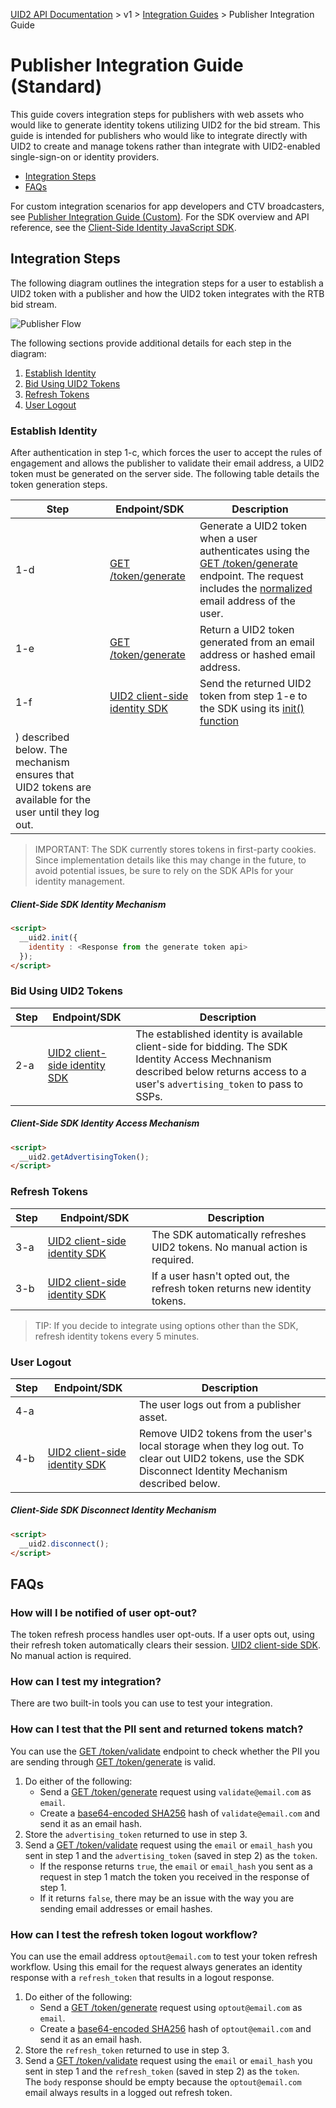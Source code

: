 [UID2 API Documentation](../../README.md) > v1 > [Integration Guides](README.md) > Publisher Integration Guide

# Publisher Integration Guide (Standard)

This guide covers integration steps for publishers with web assets who would like to generate identity tokens utilizing UID2 for the bid stream. This guide is intended for publishers who would like to integrate directly with UID2 to create and manage tokens rather than integrate with UID2-enabled single-sign-on or identity providers.

* [Integration Steps](#integration-steps)
* [FAQs](#faqs)

For custom integration scenarios for app developers and CTV broadcasters, see [Publisher Integration Guide (Custom)](./custom-publisher-integration.md). For the  SDK overview and API reference, see the [Client-Side Identity JavaScript SDK](../sdks/client-side-identity-v1.md).

## Integration Steps 

The following diagram outlines the integration steps for a user to establish a UID2 token with a publisher and how the UID2 token integrates with the RTB bid stream.

![Publisher Flow](https://mermaid.ink/svg/eyJjb2RlIjoiICBzZXF1ZW5jZURpYWdyYW1cbiAgICBwYXJ0aWNpcGFudCBVIGFzIFVzZXJcbiAgICBwYXJ0aWNpcGFudCBQIGFzIFB1Ymxpc2hlclxuICAgIHBhcnRpY2lwYW50IFVJRDIgYXMgVUlEMiBTZXJ2aWNlXG4gICAgcGFydGljaXBhbnQgU1NQXG4gICAgTm90ZSBvdmVyIFUsU1NQOiAxLiBFc3RhYmxpc2ggSWRlbnRpdHlcbiAgICBVLT4-K1A6IDEtYS4gVGhlIHVzZXIgdmlzaXRzIGEgcHVibGlzaGVyIGFzc2V0LlxuICAgIFAtPj4tVTogMS1iLiBUaGUgcHVibGlzaGVyIGV4cGxhaW5zIHRoZSB2YWx1ZSBleGNoYW5nZSBvZiB0aGUgb3BlbiBpbnRlcm5ldCBhbmQgcmVxdWVzdHMgYSBsb2dpbi5cbiAgICBhY3RpdmF0ZSBVXG4gICAgVS0-PlA6IDEtYy4gVGhlIHVzZXIgYXV0aGVudGljYXRlcyBhbmQgYXV0aG9yaXplcyB0aGUgY3JlYXRpb24gb2YgYSBVSUQyLlxuICAgIGRlYWN0aXZhdGUgVVxuICAgIGFjdGl2YXRlIFBcbiAgICBQLT4-VUlEMjogMS1kLiBUaGUgcHVibGlzaGVyIHNlbmRzIHRoZSB1c2VyJ3MgUElJIHRvIHRoZSB0b2tlbiBnZW5lcmF0aW9uIHNlcnZpY2UuXG4gICAgZGVhY3RpdmF0ZSBQXG4gICAgYWN0aXZhdGUgVUlEMlxuICAgIFVJRDItPj5QOiAxLWUuIFRoZSB0b2tlbiBnZW5lcmF0aW9uIHNlcnZpY2UgcmV0dXJucyBVSUQyIHRva2Vucy5cbiAgICBkZWFjdGl2YXRlIFVJRDJcbiAgICBhY3RpdmF0ZSBQXG4gICAgUC0-PlU6IDEtZi4gVGhlIHB1Ymxpc2hlciBzZXRzIGEgVUlEMiBmb3IgdGhlIHVzZXIuXG4gICAgZGVhY3RpdmF0ZSBQXG4gICAgTm90ZSBvdmVyIFUsU1NQOiAyLiBCaWQgVXNpbmcgVUlEMiBUb2tlbnNcbiAgXG4gICAgUC0-PlNTUDogMi1hLiBUaGUgcHVibGlzaGVyIGNhbGxzIHRoZSBTU1AgZm9yIGFkcyB1c2luZyB0aGUgVUlEMiB0b2tlbi5cbiAgICBhY3RpdmF0ZSBTU1BcbiAgICBTU1AtPj5QOiAyLWIuIFRoZSBTU1AgcmV0dXJucyBhZHMgdG8gZGlzcGxheS5cbiAgICBkZWFjdGl2YXRlIFNTUFxuICAgIGFjdGl2YXRlIFBcbiAgICBQLT4-VTogMi1jLiBUaGUgcHVibGlzaGVyIGRpc3BsYXlzIHRoZSBhZHMgdG8gdGhlIHVzZXIuXG4gICAgZGVhY3RpdmF0ZSBQXG5cbiAgICBOb3RlIG92ZXIgVSxTU1A6IDMuIFJlZnJlc2ggVG9rZW5zXG4gICAgVS0-PlVJRDI6IDMtYS4gVGhlIFNESyBzZW5kcyBhIHJlcXVlc3QgdG8gcmVmcmVzaCB0aGUgVUlEMiB1c2luZyB0aGUgcmVmcmVzaCB0b2tlbi5cbiAgICBhY3RpdmF0ZSBVSUQyXG4gICAgVUlEMi0-PlU6IDMtYi4gSWYgYSB1c2VyIGhhc24ndCBvcHRlZCBvdXQsIHRoZSByZWZyZXNoIHRva2VuIHNlcnZpY2UgcmV0dXJucyBuZXcgaWRlbnRpdHkgdG9rZW5zLlxuICAgIGRlYWN0aXZhdGUgVUlEMlxuICAgIE5vdGUgb3ZlciBVLFNTUDogNC4gVXNlciBMb2dvdXRcbiAgICBVLT4-UDogNC1hLiBUaGUgdXNlciBsb2dzIG91dCBmcm9tIGEgcHVibGlzaGVyIGFzc2V0LlxuICAgIGFjdGl2YXRlIFBcbiAgICBQLT4-VTogNC1iLiBUaGUgdXNlcidzIGlkZW50aXR5IGNsZWFycy5cbiAgICBkZWFjdGl2YXRlIFAiLCJtZXJtYWlkIjp7InRoZW1lIjoiZm9yZXN0In0sInVwZGF0ZUVkaXRvciI6ZmFsc2V9)

The following sections provide additional details for each step in the diagram:
 
 1. [Establish Identity](#establish-identity)
 2. [Bid Using UID2 Tokens](#bid-using-uid2-tokens)
 3. [Refresh Tokens](#refresh-tokens)
 4. [User Logout](#user-logout)

### Establish Identity

After authentication in step 1-c, which forces the user to accept the rules of engagement and allows the publisher to validate their email address, a UID2 token must be generated on the server side. The following table details the token generation steps.

| Step | Endpoint/SDK | Description |
| --- | --- | --- |
| 1-d | [GET /token/generate](../endpoints/get-token-generate.md) | Generate a UID2 token when a user authenticates using the [GET /token/generate](../endpoints/get-token-generate.md) endpoint. The request includes the [normalized](../../README.md#emailnormalization) email address of the user. |
| 1-e | [GET /token/generate](../endpoints/get-token-generate.md) | Return a UID2 token generated from an email address or hashed email address. |
| 1-f | [UID2 client-side identity SDK](../sdks/client-side-identity-v1.md) | Send the returned UID2 token from step 1-e to the SDK using its [init() function](../sdks/client-side-identity-v1.md#initopts-object-void)
) described below. The mechanism ensures that UID2 tokens are available for the user until they log out. |

>IMPORTANT: The SDK currently stores tokens in first-party cookies. Since implementation details like this may change in the future, to avoid potential issues, be sure to rely on the SDK APIs for your identity management.

##### Client-Side SDK Identity Mechanism

```html
<script>
  __uid2.init({
    identity : <Response from the generate token api>
  });
</script>
```

### Bid Using UID2 Tokens

| Step | Endpoint/SDK | Description |
| --- | --- | --- |
| 2-a | [UID2 client-side identity SDK](../sdks/client-side-identity-v1.md) | The established identity is available client-side for bidding. The SDK Identity Access Mechnanism described below returns access to a user's `advertising_token` to pass to SSPs. |

##### Client-Side SDK Identity Access Mechanism

```html
<script>
  __uid2.getAdvertisingToken();
</script>
```

### Refresh Tokens

| Step | Endpoint/SDK | Description |
| --- | --- | --- |
| 3-a | [UID2 client-side identity SDK](../sdks/client-side-identity-v1.md) | The SDK automatically refreshes UID2 tokens. No manual action is required. |
| 3-b | [UID2 client-side identity SDK](../sdks/client-side-identity-v1.md) | If a user hasn't opted out, the refresh token returns new identity tokens. |

>TIP: If you decide to integrate using options other than the SDK, refresh identity tokens every 5 minutes.

### User Logout

| Step | Endpoint/SDK | Description |
| --- | --- | --- |
| 4-a |  | The user logs out from a publisher asset. |
| 4-b | [UID2 client-side identity SDK](../sdks/client-side-identity-v1.md) | Remove UID2 tokens from the user's local storage when they log out.  To clear out UID2 tokens, use the SDK Disconnect Identity Mechanism described below. |

##### Client-Side SDK Disconnect Identity Mechanism

```html
<script>
  __uid2.disconnect();
</script>
```

## FAQs

### How will I be notified of user opt-out?

The token refresh process handles user opt-outs. If a user opts out, using their refresh token automatically clears their session. [UID2 client-side SDK](../sdks/client-side-identity-v1.md). No manual action is required. 

### How can I test my integration?

There are two built-in tools you can use to test your integration.

### How can I test that the PII sent and returned tokens match?

You can use the [GET /token/validate](../endpoints/get-token-validate.md) endpoint to check whether the PII you are sending through [GET /token/generate](../endpoints/get-token-generate.md) is valid. 

1. Do either of the following:
    - Send a [GET /token/generate](../endpoints/get-token-generate.md) request using `validate@email.com` as `email`.
    - Create a [base64-encoded SHA256](../../README.md#email-address-hash-encoding) hash of `validate@email.com` and send it as an email hash. 
2. Store the `advertising_token` returned to use in step 3.
3. Send a [GET /token/validate](../endpoints/get-token-validate.md) request using the `email` or `email_hash` you sent in step 1 and the `advertising_token` (saved in step 2) as the `token`. 
    - If the response returns `true`, the `email` or `email_hash` you sent as a request in step 1 match the token you received in the response of step 1. 
    - If it returns `false`, there may be an issue with the way you are sending email addresses or email hashes.

### How can I test the refresh token logout workflow?

You can use the email address `optout@email.com` to test your token refresh workflow. Using this email for the request always generates an identity response with a `refresh_token` that results in a logout response.

1. Do either of the following:
    - Send a [GET /token/generate](../endpoints/get-token-generate.md) request using `optout@email.com` as `email`.
    - Create a [base64-encoded SHA256](../../README.md#email-address-hash-encoding) hash of `optout@email.com` and send it as an email hash. 
2. Store the `refresh_token` returned to use in step 3.
3. Send a [GET /token/validate](../endpoints/get-token-validate.md) request using the `email` or `email_hash` you sent in step 1 and the `refresh_token` (saved in step 2) as the `token`. <br/>The `body` response should be empty because the `optout@email.com` email always results in a logged out refresh token.
